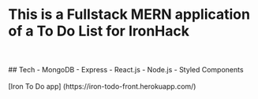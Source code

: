 # This is a Fullstack MERN application of a To Do List for IronHack

<br>
<br>
## Tech 
- MongoDB
- Express
- React.js
- Node.js
- Styled Components
<br>
<br>
[Iron To Do app] (https://iron-todo-front.herokuapp.com/)

